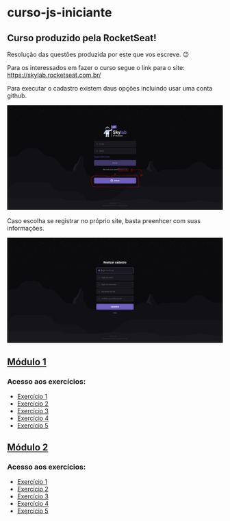# curso-js-iniciante

## Curso produzido pela RocketSeat!

Resolução das questões produzida por este que vos escreve. :wink:

Para os interessados em fazer o curso segue o link para o site: https://skylab.rocketseat.com.br/

Para executar o cadastro existem daus opções incluindo usar uma conta github.

![screenshot](tutorial.jpg)

Caso escolha se registrar no próprio site, basta preenhcer com suas informações.

![screenshot](tutorial2.jpg)

## [Módulo 1](https://github.com/brunodhein/curso-js-iniciante/tree/master/Modulo-1)

### Acesso aos exercícios:

- [Exercício 1](https://github.com/brunodhein/curso-js-iniciante/tree/master/Modulo-1/Exerc%C3%ADcio%201)
- [Exercício 2](https://github.com/brunodhein/curso-js-iniciante/tree/master/Modulo-1/Exerc%C3%ADcio%202)
- [Exercício 3](https://github.com/brunodhein/curso-js-iniciante/tree/master/Modulo-1/Exerc%C3%ADcio%203)
- [Exercício 4](https://github.com/brunodhein/curso-js-iniciante/tree/master/Modulo-1/Exerc%C3%ADcio%204)
- [Exercício 5](https://github.com/brunodhein/curso-js-iniciante/tree/master/Modulo-1/Exerc%C3%ADcio%205)

## [Módulo 2](https://github.com/brunodhein/curso-js-iniciante/tree/master/Modulo-2)

### Acesso aos exercícios:

- [Exercício 1](https://github.com/brunodhein/curso-js-iniciante/tree/master/Modulo-2/Exerc%C3%ADcio%201)
- [Exercício 2](https://github.com/brunodhein/curso-js-iniciante/tree/master/Modulo-2/Exerc%C3%ADcio%202)
- [Exercício 3](#)
- [Exercício 4](#)
- [Exercício 5](#)
